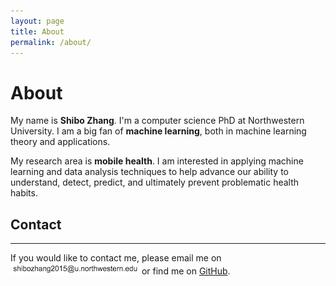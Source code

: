 ```yaml
---
layout: page
title: About
permalink: /about/
---
```


# About

My name is **Shibo Zhang**. I'm a computer science PhD at Northwestern University. I am a big fan of **machine learning**, both in machine learning theory and applications. 


My research area is **mobile health**. I am interested in applying machine learning and data analysis techniques to help advance our ability to understand, detect, predict, and ultimately prevent problematic health habits.


## Contact
------
If you would like to contact me, please email me on ![](/assets/images/email.png) or find me on [GitHub][1].

[1]: https://github.com/zsb87


